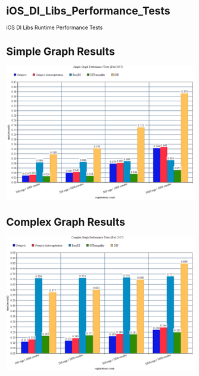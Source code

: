 # iOS_DI_Libs_Performance_Tests
iOS DI Libs Runtime Performance Tests

# Simple Graph Results

![alt text](https://github.com/vitalybatrakov/iOS_DI_Libs_Performance_Tests/blob/main/results_images/simple_graph_results1.png?raw=true)

# Complex Graph Results

![alt text](https://github.com/vitalybatrakov/iOS_DI_Libs_Performance_Tests/blob/main/results_images/complex_graph_results1.png?raw=true)
